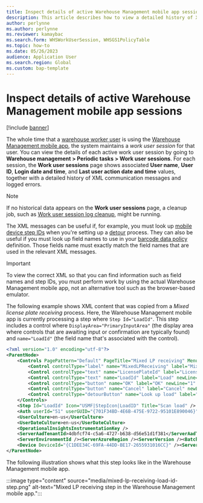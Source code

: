 ```yaml
---
title: Inspect details of active Warehouse Management mobile app sessions
description: This article describes how to view a detailed history of XML messages and errors that are associated with all active Warehouse Management mobile app sessions.
author: perlynne
ms.author: perlynne
ms.reviewer: kamaybac
ms.search.form: WHSWorkUserSession, WHSGS1PolicyTable
ms.topic: how-to
ms.date: 05/26/2023
audience: Application User
ms.search.region: Global
ms.custom: bap-template
---
```


# Inspect details of active Warehouse Management mobile app sessions

[!include [banner](../includes/banner.md)]

The whole time that a [warehouse worker user](manage-warehouse-workers.md) is using the [Warehouse Management mobile app](install-configure-warehouse-management-app.md), the system maintains a *work user session* for that user. You can view the details of each active work user session by going to **Warehouse management \> Periodic tasks \> Work user sessions**. For each session, the **Work user sessions** page shows associated **User name**, **User ID**, **Login date and time**, and **Last user action date and time** values, together with a detailed history of XML communication messages and logged errors.

> [!NOTE]
> If no historical data appears on the **Work user sessions** page, a cleanup job, such as [Work user session log cleanup](../../fin-ops-core/dev-itpro/sysadmin/cleanuproutines.md#warehouse-management), might be running.

The XML messages can be useful if, for example, you must look up [mobile device step IDs](mobile-app-titles-instructions.md) when you're setting up a [detour](warehouse-app-detours.md) process. They can also be useful if you must look up field names to use in your [barcode data policy](gs1-barcodes.md#set-up-custom-specific-gs1-policies) definition. Those fields name must exactly match the field names that are used in the relevant XML messages.

> [!IMPORTANT]
> To view the correct XML so that you can find information such as field names and step IDs, you must perform work by using the actual Warehouse Management mobile app, not an alternative tool such as the browser-based emulator.

The following example shows XML content that was copied from a *Mixed license plate receiving* process. Here, the Warehouse Management mobile app is currently processing a step where `Step Id="LoadId"`. This step includes a control where `DisplayArea="PrimaryInputArea"` (the display area where controls that are awaiting input or confirmation are typically found) and `name="LoadId"` (the field name that's associated with the control).

``` XML
<?xml version="1.0" encoding="utf-8"?>
<ParentNode>
    <Controls PagePattern="Default" PageTitle="Mixed LP receiving" MenuItemName="Mixed LP receiving">
        <Control controlType="label" name="MixedLPReceiving" label="Mixed LP receiving" newLine="1" data="" type="Undefined" length="-1" error="0" defaultButton="0" enabled="1" selected="" color="#000000" Status="1" NumDecimals="-1" DisplayArea="SubHeaderArea" PreferredInputMode="" PreferredInputType="" DisplayPriority="0" DisplaySubPriority="0" DataSequence="3" AttachedTo="" InstructionControl="" Footer1="" Footer2="" InputType="16806" />
        <Control controlType="text" name="LicensePlateId" label="License plate" newLine="1" data="LP33" type="String" length="25" error="0" defaultButton="0" enabled="0" selected="" color="#000000" Status="1" NumDecimals="-1" DisplayArea="InfoAndSecondaryInputArea" PreferredInputMode="Scanning" PreferredInputType="Alpha" DisplayPriority="50" DisplaySubPriority="22" DataSequence="4" AttachedTo="" InstructionControl="" Footer1="" Footer2="" InputType="2694" />
        <Control controlType="text" name="LoadId" label="Load" newLine="1" data="" type="String" length="20" error="0" defaultButton="0" enabled="1" selected="" color="#000000" Status="1" NumDecimals="-1" DisplayArea="PrimaryInputArea" PreferredInputMode="Scanning" PreferredInputType="Alpha" DisplayPriority="70" DisplaySubPriority="11" DataSequence="5" AttachedTo="" InstructionControl="" Footer1="" Footer2="" InputType="14265" />
        <Control controlType="button" name="OK" label="OK" newLine="1" data="" Icon="USMF|ActionIcon|OK" type="Undefined" length="-1" error="0" defaultButton="1" enabled="1" selected="" color="#000000" Status="1" NumDecimals="-1" DisplayArea="PrimaryActionArea" PreferredInputMode="" PreferredInputType="" DisplayPriority="0" DisplaySubPriority="0" DataSequence="6" AttachedTo="" InstructionControl="" Footer1="" Footer2="" InputType="16806" />
        <Control controlType="button" name="Cancel" label="Cancel" newLine="1" data="" Icon="USMF|ActionIcon|Cancel" type="Undefined" length="-1" error="0" defaultButton="0" enabled="1" selected="" color="#000000" Status="1" NumDecimals="-1" DisplayArea="" PreferredInputMode="" PreferredInputType="" DisplayPriority="0" DisplaySubPriority="0" DataSequence="7" AttachedTo="" InstructionControl="" Footer1="" Footer2="" InputType="16806" />
        <Control controlType="detourButton" name="Look up load" label="Look up load" newLine="1" data="" Icon="USMF|MenuIcon|GenericDataInquiry" type="16806" length="0" error="0" defaultButton="0" enabled="1" selected="" color="0" Status="0" NumDecimals="-1" DisplayArea="" PreferredInputMode="" PreferredInputType="" DisplayPriority="0" DisplaySubPriority="0" DataSequence="8" AttachedTo="" InstructionControl="" Footer1="" Footer2="" InputType="0" />
    </Controls>
    <Step Id="LoadId" Icon="USMF|StepIcon|LoadID" Title="Scan load" />
    <Auth userId="51" userGUID="{701F34BD-4E6B-475E-9722-95101E890046}" sessionId="{XXXXXXXX-XXXX-XXXX-XXXX-XXXXXXXXXXXX}" />
    <UserCulture>en-us</UserCulture>
    <UserDateCulture>en-us</UserDateCulture>
    <OperationalInsightsInstrumentationKey />
    <ServerAadTenantId>4dbfcf74-c5a6-4727-b638-d56e51d1f381</ServerAadTenantId>
    <ServerEnvironmentId /><ServerAzureRegion /><ServerVersion /><BatchFlightsEnabled />
    <Device DeviceId="{C1DEE34C-69FA-44DD-BE17-2655931016CC}" /><ServerActivity ServerActivityId="{B2AAD7A2-7674-0006-E259-ABB27476D901}" />
</ParentNode>
```

The following illustration shows what this step looks like in the Warehouse Management mobile app.

:::image type="content" source="media/mixed-lp-receiving-load-id-step.png" alt-text="Mixed LP receiving step in the Warehouse Management mobile app.":::
